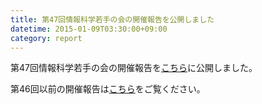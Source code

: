 ```yaml
---
title: 第47回情報科学若手の会の開催報告を公開しました
datetime: 2015-01-09T03:30:00+09:00
category: report
---
```


第47回情報科学若手の会の開催報告を[こちら](/34)に公開しました。

第46回以前の開催報告は[こちら](/4)をご覧ください。